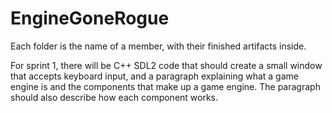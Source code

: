 # EngineGoneRogue
Each folder is the name of a member, with their finished artifacts inside.

For sprint 1, there will be C++ SDL2 code that should create a small window that accepts keyboard input, and a paragraph explaining what a game engine is and the components that make up a game engine. The paragraph should also describe how each component works.
